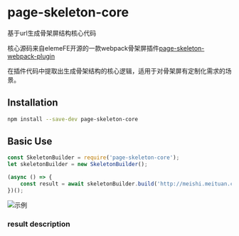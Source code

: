 # page-skeleton-core
基于url生成骨架屏结构核心代码

核心源码来自elemeFE开源的一款webpack骨架屏插件[page-skeleton-webpack-plugin][1]

在插件代码中提取出生成骨架结构的核心逻辑，适用于对骨架屏有定制化需求的场景。

## Installation

```bash
npm install --save-dev page-skeleton-core
```

## Basic Use

```javascript
const SkeletonBuilder = require('page-skeleton-core');
let skeletonBuilder = new SkeletonBuilder();

(async () => {
    const result = await skeletonBuilder.build('http://meishi.meituan.com/i/?ci=30&stid_b=1&cevent=imt%2Fhomepage%2Fcategory1%2F1');
})();
```

![示例][2]

### result description


  [1]: https://github.com/ElemeFE/page-skeleton-webpack-plugin
  [2]: https://carlwuao.oss-cn-shanghai.aliyuncs.com/skeleton.gif
